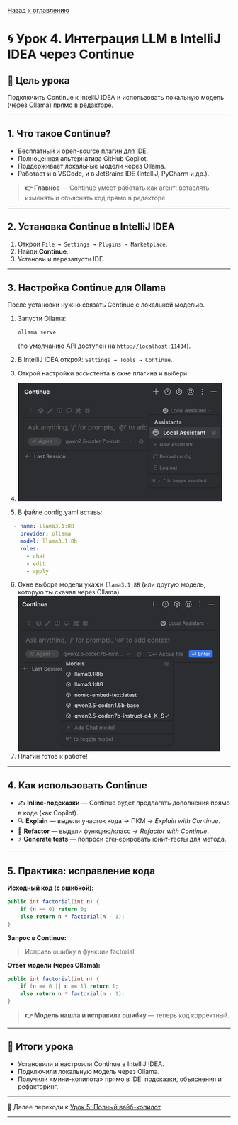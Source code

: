[Назад к оглавлению](../index.md)

# 🌀 Урок 4. Интеграция LLM в IntelliJ IDEA через Continue

## 🎯 Цель урока

Подключить Continue к IntelliJ IDEA и использовать локальную модель (через Ollama) прямо в редакторе.

---

## 1. Что такое Continue?

- Бесплатный и open-source плагин для IDE.
- Полноценная альтернатива GitHub Copilot.
- Поддерживает локальные модели через Ollama.
- Работает и в VSCode, и в JetBrains IDE (IntelliJ, PyCharm и др.).

> **👉 Главное** — Continue умеет работать как агент: вставлять, изменять и объяснять код прямо в редакторе.

---

## 2. Установка Continue в IntelliJ IDEA

1. Открой `File → Settings → Plugins → Marketplace`.
2. Найди **Continue**.
3. Установи и перезапусти IDE.

---

## 3. Настройка Continue для Ollama

После установки нужно связать Continue с локальной моделью.

1. Запусти Ollama:

   ```bash
   ollama serve
   ```

   (по умолчанию API доступен на `http://localhost:11434`).

2. В IntelliJ IDEA открой: `Settings → Tools → Continue`.

3. Открой настройки ассистента в окне плагина и выбери:
4. ![img.png](img/img.png)
5. В файле config.yaml вставь:
```yaml
  - name: llama3.1:8B
    provider: ollama
    model: llama3.1:8b
    roles:
      - chat
      - edit
      - apply
```
6. Окне выбора модели укажи `llama3.1:8B` (или другую модель, которую ты скачал через Ollama).
![img_2.png](img/img_2.png)
7. Плагин готов к работе!

---

## 4. Как использовать Continue

- ✍️ **Inline-подсказки** — Continue будет предлагать дополнения прямо в коде (как Copilot).
- 🔍 **Explain** — выдели участок кода → ПКМ → *Explain with Continue*.
- 🔄 **Refactor** — выдели функцию/класс → *Refactor with Continue*.
- ⚡️ **Generate tests** — попроси сгенерировать юнит-тесты для метода.

---

## 5. Практика: исправление кода

**Исходный код (с ошибкой):**

```java
public int factorial(int n) {
    if (n == 0) return 0;
    else return n * factorial(n - 1);
}
```

**Запрос в Continue:**

> Исправь ошибку в функции factorial

**Ответ модели (через Ollama):**

```java
public int factorial(int n) {
    if (n == 0 || n == 1) return 1;
    else return n * factorial(n - 1);
}
```

> **👉 Модель нашла и исправила ошибку** — теперь код корректный.

---

## 📌 Итоги урока

- Установили и настроили Continue в IntelliJ IDEA.
- Подключили локальную модель через Ollama.
- Получили «мини-копилота» прямо в IDE: подсказки, объяснения и рефакторинг.

---

 📖 Далее переходи к [Урок 5: Полный вайб-копилот](lesson-5.md)

---